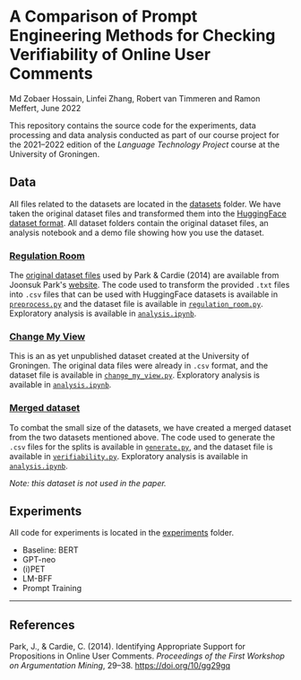 # A Comparison of Prompt Engineering Methods for Checking Verifiability of Online User Comments

Md Zobaer Hossain, Linfei Zhang, Robert van Timmeren and Ramon Meffert, June 2022

This repository contains the source code for the experiments, data processing
and data analysis conducted as part of our course project for the 2021–2022
edition of the _Language Technology Project_ course at the University of
Groningen.

## Data

All files related to the datasets are located in the [datasets](datasets/)
folder. We have taken the original dataset files and transformed them into the
[HuggingFace dataset format][hf-datasets]. All dataset folders contain the
original dataset files, an analysis notebook and a demo file showing how you use
the dataset.

### [Regulation Room](datasets/regulation_room/)

The [original dataset files][rr-dataset] used by Park & Cardie (2014) are
available from Joonsuk Park's [website][rr-site]. The code used to transform the
provided `.txt` files into `.csv` files that can be used with HuggingFace
datasets is available in [`preprocess.py`][rr-pp] and the dataset file is
available in [`regulation_room.py`][rr-hf]. Exploratory analysis is available in
[`analysis.ipynb`][rr-nb].

### [Change My View](datasets/change_my_view/)

This is an as yet unpublished dataset created at the University of Groningen.
The original data files were already in `.csv` format, and the dataset file is
available in [`change_my_view.py`][cmv-hf]. Exploratory analysis is available in
[`analysis.ipynb`][cmv-nb].

### [Merged dataset](datasets/verifiability/)

To combat the small size of the datasets, we have created a merged dataset from
the two datasets mentioned above. The code used to generate the `.csv` files for
the splits is available in [`generate.py`][merged-pp], and the dataset file is
available in [`verifiability.py`][merged-hf]. Exploratory analysis is available
in [`analysis.ipynb`][merged-nb].

_Note: this dataset is not used in the paper._

## Experiments

All code for experiments is located in the [experiments](experiments/) folder.

- Baseline: BERT
- GPT-neo
- (i)PET
- LM-BFF
- Prompt Training

---

## References

Park, J., & Cardie, C. (2014). Identifying Appropriate Support for Propositions
in Online User Comments. _Proceedings of the First Workshop on Argumentation
Mining_, 29–38. <https://doi.org/10/gg29gq>

<!-- URLs -->

[hf-datasets]: https://huggingface.co/docs/datasets/dataset_script
[rr-site]: https://facultystaff.richmond.edu/~jpark/
[rr-dataset]: https://facultystaff.richmond.edu/~jpark/data/jpark_aclw14.zip
[rr-hf]: datasets/regulation_room/regulation_room.py
[rr-pp]: datasets/regulation_room/preprocess.py
[rr-nb]: datasets/regulation_room/analysis.ipynb
[cmv-hf]: datasets/change_my_view/change_my_view.py
[cmv-nb]: datasets/change_my_view/analysis.ipynb
[merged-hf]: datasets/verifiability/verifiability.py
[merged-pp]: datasets/verifiability/generate.py
[merged-nb]: datasets/verifiability/analysis.ipynb
